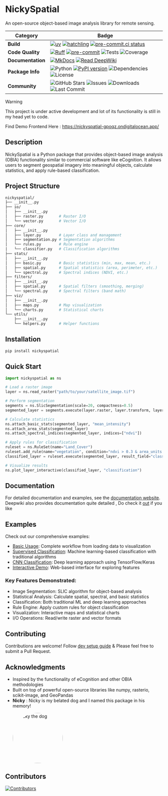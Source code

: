 # NickySpatial

An open-source object-based image analysis library for remote sensing.

| Category | Badge |
|----------|-------|
| **Build** | [![uv](https://img.shields.io/badge/build-uv-blue?logo=uv&logoColor=white)](https://pypi.org/project/uv/) [![hatchling](https://img.shields.io/badge/build-hatchling-blue?logo=hatchling&logoColor=white)](https://github.com/pypa/hatchling)  [![pre-commit.ci status](https://results.pre-commit.ci/badge/github/kshitijrajsharma/nickyspatial/master.svg)](https://results.pre-commit.ci/latest/github/kshitijrajsharma/nickyspatial/master)  |
| **Code Quality** | [![Ruff](https://img.shields.io/badge/ruff-v0.11.3-blue?logo=ruff&logoColor=white)](https://beta.ruff.rs/) [![pre-commit](https://img.shields.io/badge/pre--commit-active-brightgreen?logo=pre-commit&logoColor=white)](https://pre-commit.com) ![Tests](https://img.shields.io/badge/tests-passing-brightgreen) ![Coverage](https://img.shields.io/badge/Coverage-90%25-brightgreen) |
| **Documentation** | [![MkDocs](https://img.shields.io/badge/MkDocs-Documentation-blue?logo=mkdocs&logoColor=white)](https://kshitijrajsharma.github.io/nickyspatial/) [![Read DeepWiki](https://deepwiki.com/badge.svg)](https://deepwiki.com/kshitijrajsharma/nickyspatial) |
| **Package Info** | ![Python](https://img.shields.io/badge/Python-3.10%2B-blue) [![PyPI version](https://img.shields.io/pypi/v/nickyspatial.svg)](https://pypi.org/project/nickyspatial) ![Dependencies](https://img.shields.io/librariesio/github/kshitijrajsharma/nickyspatial) ![License](https://img.shields.io/badge/License-MIT-yellow.svg) |
| **Community** | ![GitHub Stars](https://img.shields.io/github/stars/kshitijrajsharma/nickyspatial?style=social) ![Issues](https://img.shields.io/github/issues/kshitijrajsharma/nickyspatial) ![Downloads](https://img.shields.io/pypi/dm/nickyspatial.svg) ![Last Commit](https://img.shields.io/github/last-commit/kshitijrajsharma/nickyspatial) |

> [!WARNING]
> This project is under active development and lot of its functionality is still in my head yet to code.

Find Demo Frontend Here : https://nickyspatial-gpoqz.ondigitalocean.app/

## Description

NickySpatial is a Python package that provides object-based image analysis (OBIA) functionality similar to commercial software like eCognition. It allows users to segment geospatial imagery into meaningful objects, calculate statistics, and apply rule-based classification.

## Project Structure

```graphql
nickyspatial/
├── __init__.py
├── io/
│   ├── __init__.py
│   ├── raster.py       # Raster I/O
│   └── vector.py       # Vector I/O
├── core/
│   ├── __init__.py
│   ├── layer.py        # Layer class and management
│   ├── segmentation.py # Segmentation algorithms
│   └── rules.py        # Rule engine
|   └── classifier.py   # Classification algorithms
├── stats/
│   ├── __init__.py
│   ├── basic.py        # Basic statistics (min, max, mean, etc.)
│   ├── spatial.py      # Spatial statistics (area, perimeter, etc.)
│   └── spectral.py     # Spectral indices (NDVI, etc.)
├── filters/
│   ├── __init__.py
│   ├── spatial.py      # Spatial filters (smoothing, merging)
│   └── spectral.py     # Spectral filters (band math)
├── viz/
│   ├── __init__.py
│   ├── maps.py         # Map visualization
│   └── charts.py       # Statistical charts
└── utils/
    ├── __init__.py
    └── helpers.py      # Helper functions
```

## Installation

```bash
pip install nickyspatial
```

## Quick Start

```python
import nickyspatial as ns

# Load a raster image
layer = ns.read_raster("path/to/your/satellite_image.tif")

# Perform segmentation
segments = ns.SlicSegmentation(scale=20, compactness=0.5)
segmented_layer = segments.execute(layer.raster, layer.transform, layer.crs)

# Calculate statistics
ns.attach_basic_stats(segmented_layer, "mean_intensity")
ns.attach_area_stats(segmented_layer)
ns.attach_spectral_indices(segmented_layer, indices=["ndvi"])

# Apply rules for classification
ruleset = ns.RuleSet(name="Land_Cover")
ruleset.add_rule(name="vegetation", condition="ndvi > 0.3 & area_units > 100")
classified_layer = ruleset.execute(segmented_layer, result_field="classification")

# Visualize results
ns.plot_layer_interactive(classified_layer, "classification")
```

## Documentation

For detailed documentation and examples, see the [documentation website](https://kshitijrajsharma.github.io/nickyspatial/).
Deepwiki also provides documentation quite detailed , Do check it [out](https://deepwiki.com/kshitijrajsharma/nickyspatial ) if you like

## Examples

Check out our comprehensive examples:

- [Basic Usage](https://github.com/kshitijrajsharma/nickyspatial/blob/master/docs/examples/01_basic_segmentation_workflow.ipynb): Complete workflow from loading data to visualization
- [Supervised Classification](https://github.com/kshitijrajsharma/nickyspatial/blob/master/docs/examples/02_supervised_classification.ipynb): Machine learning-based classification with traditional algorithms
- [CNN Classification](https://github.com/kshitijrajsharma/nickyspatial/blob/master/docs/examples/03_cnn_deep_learning_classification.ipynb): Deep learning approach using TensorFlow/Keras
- [Interactive Demo](https://nickyspatial-gpoqz.ondigitalocean.app/): Web-based interface for exploring features

### Key Features Demonstrated:

- Image Segmentation: SLIC algorithm for object-based analysis
- Statistical Analysis: Calculate spatial, spectral, and basic statistics
- Classification: Both traditional ML and deep learning approaches
- Rule Engine: Apply custom rules for object classification
- Visualization: Interactive maps and statistical charts
- I/O Operations: Read/write raster and vector formats

## Contributing

Contributions are welcome! Follow [dev setup guide](https://kshitijrajsharma.github.io/nickyspatial/dev/) & Please feel free to submit a Pull Request.

## Acknowledgments

- Inspired by the functionality of eCognition and other OBIA methodologies
- Built on top of powerful open-source libraries like numpy, rasterio, scikit-image, and GeoPandas
- **Nicky**  : Nicky is my belated dog and I named this package in his memory!
    <p align="left">
      <img src="https://github.com/user-attachments/assets/b5b86c63-ae5a-48b4-9d45-3bb34a58a102" alt="Nicky the dog" width="160" style="border-radius: 80px;" />
    </p>


## Contributors

[![Contributors](https://contrib.rocks/image?repo=kshitijrajsharma/nickyspatial)](https://github.com/kshitijrajsharma/nickyspatial/graphs/contributors)
